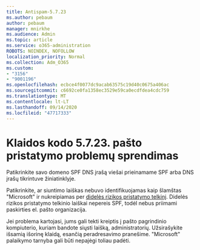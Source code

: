 ```yaml
---
title: Antispam-5.7.23
ms.author: pebaum
author: pebaum
manager: mnirkhe
ms.audience: Admin
ms.topic: article
ms.service: o365-administration
ROBOTS: NOINDEX, NOFOLLOW
localization_priority: Normal
ms.collection: Adm_O365
ms.custom:
- "3156"
- "9001196"
ms.openlocfilehash: ecbce4f0077dc9acab63575c19d40c0675a406ac
ms.sourcegitcommit: c6692ce0fa1358ec3529e59ca0ecdfdea4cdc759
ms.translationtype: MT
ms.contentlocale: lt-LT
ms.lasthandoff: 09/14/2020
ms.locfileid: "47717333"
---
```

# <a name="fix-email-delivery-issues-for-error-code-5723"></a>Klaidos kodo 5.7.23. pašto pristatymo problemų sprendimas

Patikrinkite savo domeno SPF DNS įrašą viešai prieinamame SPF arba DNS įrašų tikrintuve žiniatinklyje.

Patikrinkite, ar siuntimo laiškas nebuvo identifikuojamas kaip šlamštas "Microsoft" ir nukreipiamas per [didelės rizikos pristatymo telkinį](https://docs.microsoft.com/microsoft-365/security/office-365-security/high-risk-delivery-pool-for-outbound-messages). Didelės rizikos pristatymo telkinio laiškai nepereis SPF, todėl nebus priimami paskirties el. pašto organizacija.

Jei problema kartojasi, jums gali tekti kreiptis į pašto pagrindinio kompiuterio, kuriam bandote siųsti laišką, administratorių. Užsirašykite išsamią išorinę klaidą, esančią peradresavimo pranešime. "Microsoft" palaikymo tarnyba gali būti nepajėgi toliau padėti.
